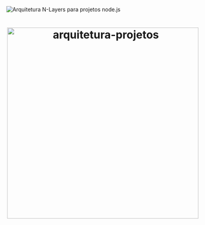 ![Arquitetura N-Layers para projetos node.js](https://i.ibb.co/n6SpTKz/arquitetura-projetos.png)

<div align="center">
  <h1>
  <a href="https://ibb.co/QpG0Zxr"><img src="https://i.ibb.co/n6SpTKz/arquitetura-projetos.png" alt="arquitetura-projetos" border="0" width="500px" /></a>
</div>